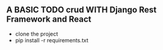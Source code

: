 ## A BASIC TODO crud WITH Django Rest Framework and React

- clone the project
- pip install -r requirements.txt

